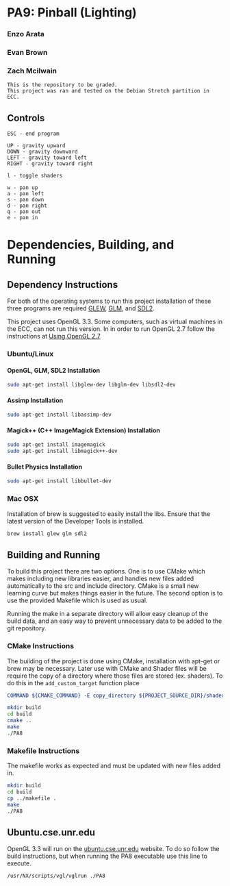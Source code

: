 # PA9: Pinball (Lighting)

### Enzo Arata
### Evan Brown
### Zach Mcilwain
```
This is the repository to be graded.
This project was ran and tested on the Debian Stretch partition in ECC.
```

## Controls
```
ESC - end program

UP - gravity upward
DOWN - gravity downward
LEFT - gravity toward left
RIGHT - gravity toward right

l - toggle shaders

w - pan up
a - pan left
s - pan down
d - pan right
q - pan out
e - pan in
```

# Dependencies, Building, and Running

## Dependency Instructions
For both of the operating systems to run this project installation of these three programs are required [GLEW](http://glew.sourceforge.net/), [GLM](http://glm.g-truc.net/0.9.7/index.html), and [SDL2](https://wiki.libsdl.org/PA8s).

This project uses OpenGL 3.3. Some computers, such as virtual machines in the ECC, can not run this version. In in order to run OpenGL 2.7 follow the instructions at [Using OpenGL 2.7](https://github.com/HPC-Vis/computer-graphics/wiki/Using-OpenGL-2.7)

### Ubuntu/Linux

#### OpenGL, GLM, SDL2 Installation
```bash
sudo apt-get install libglew-dev libglm-dev libsdl2-dev
```

#### Assimp Installation
```bash
sudo apt-get install libassimp-dev
```

#### Magick++ (C++ ImageMagick Extension) Installation
```bash
sudo apt-get install imagemagick
sudo apt-get install libmagick++-dev
```

#### Bullet Physics Installation
```bash
sudo apt-get install libbullet-dev
```

### Mac OSX
Installation of brew is suggested to easily install the libs. Ensure that the latest version of the Developer Tools is installed.
```bash
brew install glew glm sdl2
```

## Building and Running
To build this project there are two options. One is to use CMake which makes including new libraries easier, and handles new files added automatically to the src and include directory. CMake is a small new learning curve but makes things easier in the future.
The second option is to use the provided Makefile which is used as usual.

Running the make in a separate directory will allow easy cleanup of the build data, and an easy way to prevent unnecessary data to be added to the git repository.

### CMake Instructions
The building of the project is done using CMake, installation with apt-get or brew may be necessary. Later use with CMake and Shader files will be require the copy of a directory where those files are stored (ex. shaders). To do this in the ```add_custom_target``` function place
```cmake
COMMAND ${CMAKE_COMMAND} -E copy_directory ${PROJECT_SOURCE_DIR}/shaders/ ${CMAKE_CURRENT_BINARY_DIR}/shaders
```

```bash
mkdir build
cd build
cmake ..
make
./PA8
```

### Makefile Instructions
The makefile works as expected and must be updated with new files added in.

```bash
mkdir build
cd build
cp ../makefile .
make
./PA8
```

## Ubuntu.cse.unr.edu
OpenGL 3.3 will run on the [ubuntu.cse.unr.edu](https://ubuntu.cse.unr.edu/) website. To do so follow the build instructions, but when running the PA8 executable use this line to execute.
```bash
/usr/NX/scripts/vgl/vglrun ./PA8
```
